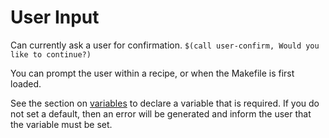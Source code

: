 # User Input

Can currently ask a user for confirmation.
```$(call user-confirm, Would you like to continue?)```

You can prompt the user within a recipe, or when the Makefile is first loaded.

See the section on [variables](variables.md) to declare a variable that is required. If you do not set a default, then an error will be generated and inform the user that the variable must be set.